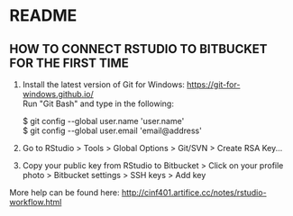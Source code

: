 # README #

## HOW TO CONNECT RSTUDIO TO BITBUCKET FOR THE FIRST TIME ##

1. Install the latest version of Git for Windows: https://git-for-windows.github.io/  
   Run "Git Bash" and type in the following:

	$ git config --global user.name 'user.name'  
	$ git config --global user.email 'email@address'  
	
2. Go to RStudio > Tools > Global Options > Git/SVN > Create RSA Key...
3. Copy your public key from RStudio to Bitbucket > Click on your profile photo > Bitbucket settings > SSH keys > Add key

More help can be found here: http://cinf401.artifice.cc/notes/rstudio-workflow.html

